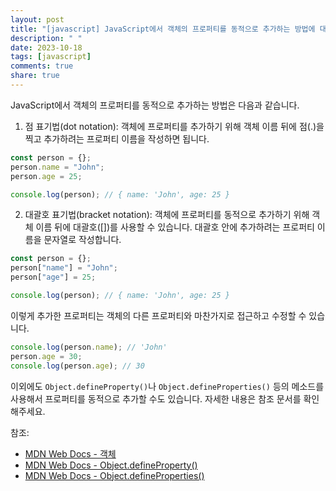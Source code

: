 ```yaml
---
layout: post
title: "[javascript] JavaScript에서 객체의 프로퍼티를 동적으로 추가하는 방법에 대해 알려주세요."
description: " "
date: 2023-10-18
tags: [javascript]
comments: true
share: true
---
```

JavaScript에서 객체의 프로퍼티를 동적으로 추가하는 방법은 다음과 같습니다.

1. 점 표기법(dot notation): 객체에 프로퍼티를 추가하기 위해 객체 이름 뒤에 점(.)을 찍고 추가하려는 프로퍼티 이름을 작성하면 됩니다.

```javascript
const person = {};
person.name = "John";
person.age = 25;

console.log(person); // { name: 'John', age: 25 }
```

2. 대괄호 표기법(bracket notation): 객체에 프로퍼티를 동적으로 추가하기 위해 객체 이름 뒤에 대괄호([])를 사용할 수 있습니다. 대괄호 안에 추가하려는 프로퍼티 이름을 문자열로 작성합니다.

```javascript
const person = {};
person["name"] = "John";
person["age"] = 25;

console.log(person); // { name: 'John', age: 25 }
```

이렇게 추가한 프로퍼티는 객체의 다른 프로퍼티와 마찬가지로 접근하고 수정할 수 있습니다.

```javascript
console.log(person.name); // 'John'
person.age = 30;
console.log(person.age); // 30
```

이외에도 `Object.defineProperty()`나 `Object.defineProperties()` 등의 메소드를 사용해서 프로퍼티를 동적으로 추가할 수도 있습니다. 자세한 내용은 참조 문서를 확인해주세요.

참조:
- [MDN Web Docs - 객체](https://developer.mozilla.org/ko/docs/Web/JavaScript/Reference/Global_Objects/Object)
- [MDN Web Docs - Object.defineProperty()](https://developer.mozilla.org/ko/docs/Web/JavaScript/Reference/Global_Objects/Object/defineProperty)
- [MDN Web Docs - Object.defineProperties()](https://developer.mozilla.org/ko/docs/Web/JavaScript/Reference/Global_Objects/Object/defineProperties)
```